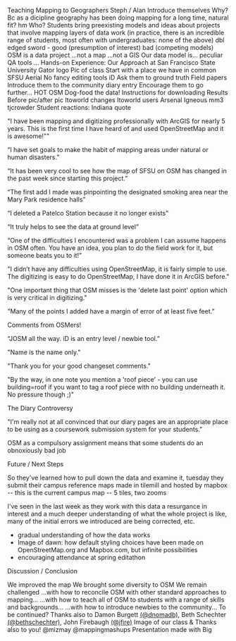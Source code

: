 Teaching Mapping to Geographers
Steph / Alan Introduce themselves
Why? Bc as a dicipline geography has been doing mapping for a long time, natural fit? hm
Who?
Students
bring preexisting models and ideas about projects that involve mapping layers of data work
(in practice, there is an incredible range of students, most often with undergraduates: none of the above)
dbl edged sword - good (presumption of interest) bad (competing models)
OSM is a data project
...not a map
...not a GIS
Our data model is... peculiar
QA tools
...
Hands-on Experience: Our Approach at San Francisco State University
Gator logo
Pic of class
Start with a place we have in common
SFSU Aerial
No fancy editing tools
iD
Ask them to ground truth
Field papers
Introduce them to the community
diary entry
Encourage them to go further...
HOT OSM
Dog-food the data!
Instructions for downloading
Results
Before pic/after pic
Itoworld changes
Itoworld users
Arsenal
Igneous
mm3
tjcrowder
Student reactions: Indiana quote 

"I have been mapping and digitizing professionally with ArcGIS for nearly 5 years. This is the first time I have heard of and used OpenStreetMap and it is awesome!""

“I have set goals to make the habit of mapping areas under natural or human disasters.”

“It has been very cool to see how the map of SFSU on OSM has changed in the past week since starting this project.”

“The first add I made was pinpointing the designated smoking area near the Mary Park residence halls”

“I deleted a Patelco Station because it no longer exists"

“It truly helps to see the data at ground level”

“One of the difficulties I encountered was a problem I can assume happens in OSM often. You have an idea, you plan to do the field work for it, but someone beats you to it!”

"I didn’t have any difficulties using OpenStreetMap, it is fairly simple to use. The digitizing is easy to do OpenStreetMap, I have done it in ArcGIS before."

"One important thing that OSM misses is the 'delete last point' option which is very critical in digitizing."

"Many of the points I added have a margin of error of at least five feet.”

Comments from OSMers!

“JOSM all the way. iD is an entry level / newbie tool.”

"Name is the name only."

"Thank you for your good changeset comments."

"By the way, in one note you mention a 'roof piece' - you can use building=roof if you want to tag a roof piece with no building underneath it. No pressure though ;)"

The Diary Controversy

"I'm really not at all convinced that our diary pages are an appropriate place to be using as a coursework submission system for your students."

OSM as a compulsory assignment means that some students do an obnoxiously bad job

Future / Next Steps

So they've learned how to pull down the data and examine it, tuesday they submit their campus reference maps made in tilemill and hosted by mapbox -- this is the current campus map -- 5 tiles, two zooms

I've seen in the last week as they work with this data a resurgance in interest and a much deeper understanding of what the whole project is like, many of the initial errors we introduced are being corrected, etc.

- gradual understanding of how the data works
- Image of dawn: how default styling choices have been made on OpenStreetMap.org and Mapbox.com, but infinite possibilities
- encouraging attendance at spring editathon

Discussion / Conclusion 

We improved the map
We brought some diversity to OSM
We remain challenged
...with how to reconcile OSM with other standard approaches to mapping...
...with how to teach all of OSM to students with a range of skills and backgrounds...
...with how to introduce newbies to the community...
To be continued?
Thanks also to Damon Burgett <a href="http://twitter.com/dnomadb">(@dnomadb)</a>, Beth Schechter <a href="https://twitter.com/bethschechter">(@bethschechter)</a>, John Firebaugh <a href="https://twitter.com/jfire">(@jfire)</a>
Image of our class
& Thanks also to you! @mizmay @mappingmashups
Presentation made with Big
